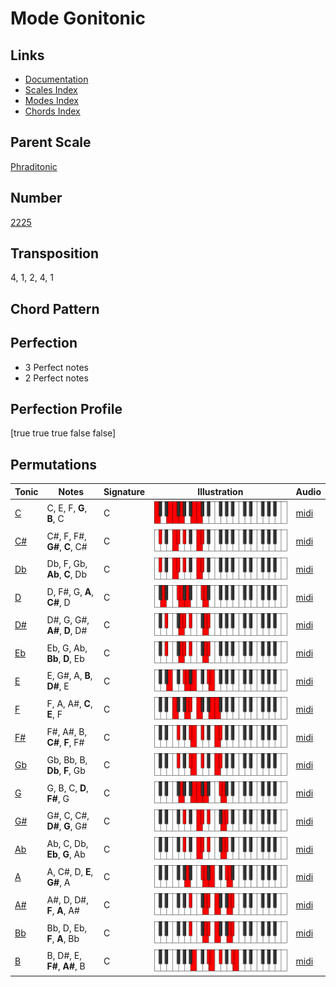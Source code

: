 # Mode Gonitonic

## Links

- [Documentation](README.md)
- [Scales Index](Scales.md)
- [Modes Index](Modes.md)
- [Chords Index](Chords.md)

## Parent Scale

[Phraditonic](ScalePhraditonic.md)

## Number

[2225](https://ianring.com/musictheory/scales/2225)

## Transposition

4, 1, 2, 4, 1

## Chord Pattern



## Perfection

- 3 Perfect notes
- 2 Perfect notes

## Perfection Profile

[true true true false false]

## Permutations

| Tonic | Notes | Signature | Illustration | Audio |
|-------|-------|-----------|--------------|-------|
| [C](ModeCNaturalGonitonic.md) | C, E, F, **G**, **B**, C | C | ![CNaturalGonitonic](ModeCNaturalGonitonic.png) | [midi](https://github.com/edipermadi/music/blob/main/docs/ModeCNaturalGonitonic.mid?raw=true) |
| [C#](ModeCSharpGonitonic.md) | C#, F, F#, **G#**, **C**, C# | C | ![CSharpGonitonic](ModeCSharpGonitonic.png) | [midi](https://github.com/edipermadi/music/blob/main/docs/ModeCSharpGonitonic.mid?raw=true) |
| [Db](ModeDFlatGonitonic.md) | Db, F, Gb, **Ab**, **C**, Db | C | ![DFlatGonitonic](ModeDFlatGonitonic.png) | [midi](https://github.com/edipermadi/music/blob/main/docs/ModeDFlatGonitonic.mid?raw=true) |
| [D](ModeDNaturalGonitonic.md) | D, F#, G, **A**, **C#**, D | C | ![DNaturalGonitonic](ModeDNaturalGonitonic.png) | [midi](https://github.com/edipermadi/music/blob/main/docs/ModeDNaturalGonitonic.mid?raw=true) |
| [D#](ModeDSharpGonitonic.md) | D#, G, G#, **A#**, **D**, D# | C | ![DSharpGonitonic](ModeDSharpGonitonic.png) | [midi](https://github.com/edipermadi/music/blob/main/docs/ModeDSharpGonitonic.mid?raw=true) |
| [Eb](ModeEFlatGonitonic.md) | Eb, G, Ab, **Bb**, **D**, Eb | C | ![EFlatGonitonic](ModeEFlatGonitonic.png) | [midi](https://github.com/edipermadi/music/blob/main/docs/ModeEFlatGonitonic.mid?raw=true) |
| [E](ModeENaturalGonitonic.md) | E, G#, A, **B**, **D#**, E | C | ![ENaturalGonitonic](ModeENaturalGonitonic.png) | [midi](https://github.com/edipermadi/music/blob/main/docs/ModeENaturalGonitonic.mid?raw=true) |
| [F](ModeFNaturalGonitonic.md) | F, A, A#, **C**, **E**, F | C | ![FNaturalGonitonic](ModeFNaturalGonitonic.png) | [midi](https://github.com/edipermadi/music/blob/main/docs/ModeFNaturalGonitonic.mid?raw=true) |
| [F#](ModeFSharpGonitonic.md) | F#, A#, B, **C#**, **F**, F# | C | ![FSharpGonitonic](ModeFSharpGonitonic.png) | [midi](https://github.com/edipermadi/music/blob/main/docs/ModeFSharpGonitonic.mid?raw=true) |
| [Gb](ModeGFlatGonitonic.md) | Gb, Bb, B, **Db**, **F**, Gb | C | ![GFlatGonitonic](ModeGFlatGonitonic.png) | [midi](https://github.com/edipermadi/music/blob/main/docs/ModeGFlatGonitonic.mid?raw=true) |
| [G](ModeGNaturalGonitonic.md) | G, B, C, **D**, **F#**, G | C | ![GNaturalGonitonic](ModeGNaturalGonitonic.png) | [midi](https://github.com/edipermadi/music/blob/main/docs/ModeGNaturalGonitonic.mid?raw=true) |
| [G#](ModeGSharpGonitonic.md) | G#, C, C#, **D#**, **G**, G# | C | ![GSharpGonitonic](ModeGSharpGonitonic.png) | [midi](https://github.com/edipermadi/music/blob/main/docs/ModeGSharpGonitonic.mid?raw=true) |
| [Ab](ModeAFlatGonitonic.md) | Ab, C, Db, **Eb**, **G**, Ab | C | ![AFlatGonitonic](ModeAFlatGonitonic.png) | [midi](https://github.com/edipermadi/music/blob/main/docs/ModeAFlatGonitonic.mid?raw=true) |
| [A](ModeANaturalGonitonic.md) | A, C#, D, **E**, **G#**, A | C | ![ANaturalGonitonic](ModeANaturalGonitonic.png) | [midi](https://github.com/edipermadi/music/blob/main/docs/ModeANaturalGonitonic.mid?raw=true) |
| [A#](ModeASharpGonitonic.md) | A#, D, D#, **F**, **A**, A# | C | ![ASharpGonitonic](ModeASharpGonitonic.png) | [midi](https://github.com/edipermadi/music/blob/main/docs/ModeASharpGonitonic.mid?raw=true) |
| [Bb](ModeBFlatGonitonic.md) | Bb, D, Eb, **F**, **A**, Bb | C | ![BFlatGonitonic](ModeBFlatGonitonic.png) | [midi](https://github.com/edipermadi/music/blob/main/docs/ModeBFlatGonitonic.mid?raw=true) |
| [B](ModeBNaturalGonitonic.md) | B, D#, E, **F#**, **A#**, B | C | ![BNaturalGonitonic](ModeBNaturalGonitonic.png) | [midi](https://github.com/edipermadi/music/blob/main/docs/ModeBNaturalGonitonic.mid?raw=true) |
